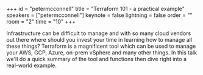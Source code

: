 ﻿+++
id = "petermcconnell"
title = "Terraform 101 - a practical example"
speakers = ["petermcconnell"]
keynote = false
lightning = false
order = ""
room = "2"
time = "10"
+++

Infrastructure can be difficult to manage and with so many cloud vendors out there where should you invest your time in learning how to manage all these things? Terraform is a magnificent tool which can be used to manage your AWS, GCP, Azure, on-prem vSphere and many other things. In this talk we'll do a quick summary of the tool and functions then dive right into a real-world example.